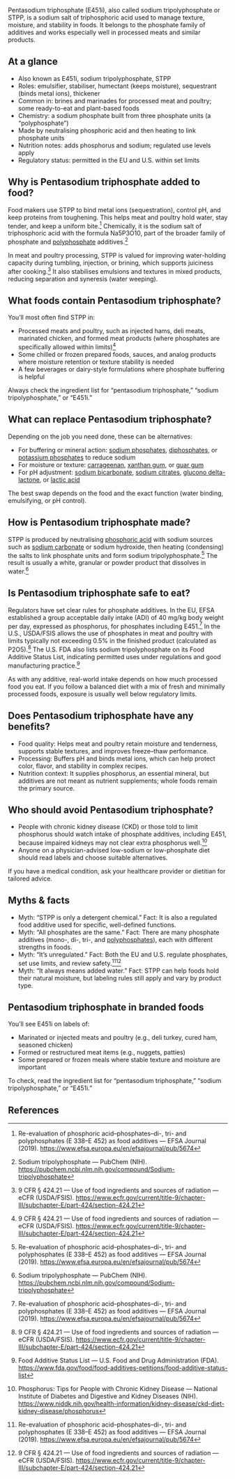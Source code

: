 Pentasodium triphosphate (E451i), also called sodium tripolyphosphate or STPP, is a sodium salt of triphosphoric acid used to manage texture, moisture, and stability in foods. It belongs to the phosphate family of additives and works especially well in processed meats and similar products.
<!--more-->

## At a glance
- Also known as E451i, sodium tripolyphosphate, STPP
- Roles: emulsifier, stabiliser, humectant (keeps moisture), sequestrant (binds metal ions), thickener
- Common in: brines and marinades for processed meat and poultry; some ready-to-eat and plant-based foods
- Chemistry: a sodium phosphate built from three phosphate units (a “polyphosphate”)
- Made by neutralising phosphoric acid and then heating to link phosphate units
- Nutrition notes: adds phosphorus and sodium; regulated use levels apply
- Regulatory status: permitted in the EU and U.S. within set limits

## Why is Pentasodium triphosphate added to food?
Food makers use STPP to bind metal ions (sequestration), control pH, and keep proteins from toughening. This helps meat and poultry hold water, stay tender, and keep a uniform bite.[^1] Chemically, it is the sodium salt of triphosphoric acid with the formula Na5P3O10, part of the broader family of phosphate and [polyphosphate](/e452-polyphosphates) additives.[^2]

In meat and poultry processing, STPP is valued for improving water-holding capacity during tumbling, injection, or brining, which supports juiciness after cooking.[^3] It also stabilises emulsions and textures in mixed products, reducing separation and syneresis (water weeping).

## What foods contain Pentasodium triphosphate?
You’ll most often find STPP in:
- Processed meats and poultry, such as injected hams, deli meats, marinated chicken, and formed meat products (where phosphates are specifically allowed within limits)[^3]
- Some chilled or frozen prepared foods, sauces, and analog products where moisture retention or texture stability is needed
- A few beverages or dairy-style formulations where phosphate buffering is helpful

Always check the ingredient list for “pentasodium triphosphate,” “sodium tripolyphosphate,” or “E451i.”

## What can replace Pentasodium triphosphate?
Depending on the job you need done, these can be alternatives:
- For buffering or mineral action: [sodium phosphates](/e339-sodium-phosphates), [diphosphates](/e450-diphosphates), or [potassium phosphates](/e340-potassium-phosphates) to reduce sodium
- For moisture or texture: [carrageenan](/e407-carrageenan), [xanthan gum](/e415-xanthan-gum), or [guar gum](/e412-guar-gum)
- For pH adjustment: [sodium bicarbonate](/e500ii-sodium-bicarbonate), [sodium citrates](/e331-sodium-citrates), [glucono delta-lactone](/e575-glucono-delta-lactone), or [lactic acid](/e270-lactic-acid)

The best swap depends on the food and the exact function (water binding, emulsifying, or pH control).

## How is Pentasodium triphosphate made?
STPP is produced by neutralising [phosphoric acid](/e338-phosphoric-acid) with sodium sources such as [sodium carbonate](/e500i-sodium-carbonate) or sodium hydroxide, then heating (condensing) the salts to link phosphate units and form sodium tripolyphosphate.[^1] The result is usually a white, granular or powder product that dissolves in water.[^2]

## Is Pentasodium triphosphate safe to eat?
Regulators have set clear rules for phosphate additives. In the EU, EFSA established a group acceptable daily intake (ADI) of 40 mg/kg body weight per day, expressed as phosphorus, for phosphates including E451.[^1] In the U.S., USDA/FSIS allows the use of phosphates in meat and poultry with limits typically not exceeding 0.5% in the finished product (calculated as P2O5).[^3] The U.S. FDA also lists sodium tripolyphosphate on its Food Additive Status List, indicating permitted uses under regulations and good manufacturing practice.[^4]

As with any additive, real-world intake depends on how much processed food you eat. If you follow a balanced diet with a mix of fresh and minimally processed foods, exposure is usually well below regulatory limits.

## Does Pentasodium triphosphate have any benefits?
- Food quality: Helps meat and poultry retain moisture and tenderness, supports stable textures, and improves freeze–thaw performance.
- Processing: Buffers pH and binds metal ions, which can help protect color, flavor, and stability in complex recipes.
- Nutrition context: It supplies phosphorus, an essential mineral, but additives are not meant as nutrient supplements; whole foods remain the primary source.

## Who should avoid Pentasodium triphosphate?
- People with chronic kidney disease (CKD) or those told to limit phosphorus should watch intake of phosphate additives, including E451, because impaired kidneys may not clear extra phosphorus well.[^5]
- Anyone on a physician-advised low-sodium or low-phosphate diet should read labels and choose suitable alternatives.

If you have a medical condition, ask your healthcare provider or dietitian for tailored advice.

## Myths & facts
- Myth: “STPP is only a detergent chemical.” Fact: It is also a regulated food additive used for specific, well-defined functions.
- Myth: “All phosphates are the same.” Fact: There are many phosphate additives (mono-, di-, tri-, and [polyphosphates](/e452-polyphosphates)), each with different strengths in foods.
- Myth: “It’s unregulated.” Fact: Both the EU and U.S. regulate phosphates, set use limits, and review safety.[^1][^3]
- Myth: “It always means added water.” Fact: STPP can help foods hold their natural moisture, but labeling rules still apply and vary by product type.

## Pentasodium triphosphate in branded foods
You’ll see E451i on labels of:
- Marinated or injected meats and poultry (e.g., deli turkey, cured ham, seasoned chicken)
- Formed or restructured meat items (e.g., nuggets, patties)
- Some prepared or frozen meals where stable texture and moisture are important

To check, read the ingredient list for “pentasodium triphosphate,” “sodium tripolyphosphate,” or “E451i.”

## References
[^1]: Re-evaluation of phosphoric acid–phosphates–di-, tri- and polyphosphates (E 338–E 452) as food additives — EFSA Journal (2019). https://www.efsa.europa.eu/en/efsajournal/pub/5674
[^2]: Sodium tripolyphosphate — PubChem (NIH). https://pubchem.ncbi.nlm.nih.gov/compound/Sodium-tripolyphosphate
[^3]: 9 CFR § 424.21 — Use of food ingredients and sources of radiation — eCFR (USDA/FSIS). https://www.ecfr.gov/current/title-9/chapter-III/subchapter-E/part-424/section-424.21
[^4]: Food Additive Status List — U.S. Food and Drug Administration (FDA). https://www.fda.gov/food/food-additives-petitions/food-additive-status-list
[^5]: Phosphorus: Tips for People with Chronic Kidney Disease — National Institute of Diabetes and Digestive and Kidney Diseases (NIH). https://www.niddk.nih.gov/health-information/kidney-disease/ckd-diet-kidney-disease/phosphorus
